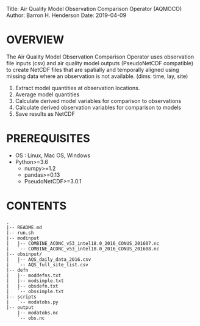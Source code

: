 Title: Air Quality Model Observation Comparison Operator (AQMOCO)
Author: Barron H. Henderson
Date: 2019-04-09

# OVERVIEW

The Air Quality Model Observation Comparison Operator uses observation
file inputs (csv) and air quality model outputs (PseudoNetCDF compatible)
to create NetCDF files that are spatially and temporally aligned using
missing data where an observation is not available. (dims: time, lay, site)

1. Extract model quantities at observation locations.
2. Average model quantities
3. Calculate derived model variables for comparison to observations
4. Calculate derived observation variables for comparison to models
5. Save results as NetCDF

# PREREQUISITES

* OS : Linux, Mac OS, Windows
* Python>=3.6
  * numpy>=1.2
  * pandas>=0.13
  * PseudoNetCDF>=3.0.1

# CONTENTS

```
.
|-- README.md
|-- run.sh
|-- modinput
|   |-- COMBINE_ACONC_v53_intel18.0_2016_CONUS_201607.nc
|   `-- COMBINE_ACONC_v53_intel18.0_2016_CONUS_201608.nc
|-- obsinput/
|   |-- AQS_daily_data_2016.csv
|   `-- AQS_full_site_list.csv
|-- defn
|   |-- moddefns.txt
|   |-- modsimple.txt
|   |-- obsdefn.txt
|   `-- obssimple.txt
|-- scripts
|   `-- modatobs.py
|-- output
    |-- modatobs.nc
    `-- obs.nc
```
